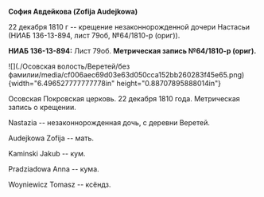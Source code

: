 **София Авдейкова (Zofija Audejkowa)**

22 декабря 1810 г -- крещение незаконнорожденной дочери Настасьи (НИАБ
136-13-894, лист 79об, №64/1810-р (ориг)).

**НИАБ 136-13-894:** Лист 79об. **Метрическая запись №64/1810-р
(ориг).**

![](./Осовская волость/Веретей/без фамилии/media/cf006aec69d03e63d050cca152bb260283f45e65.png){width="6.496527777777778in"
height="0.88707895888014in"}

Осовская Покровская церковь. 22 декабря 1810 года. Метрическая запись о
крещении.

Nastazia -- незаконнорожденная дочь, с деревни Веретей.

Audejkowa Zofija -- мать.

Kaminski Jakub -- кум.

Pradziadowa Anna -- кума.

Woyniewicz Tomasz -- ксёндз.
